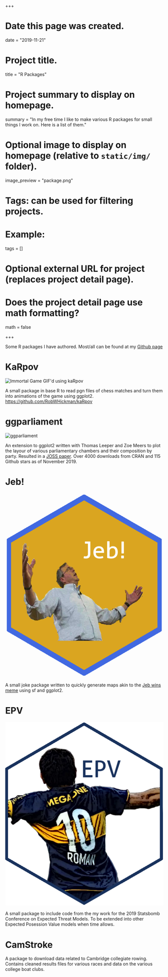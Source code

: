 +++
# Date this page was created.
date = "2019-11-21"

# Project title.
title = "R Packages"

# Project summary to display on homepage.
summary = "In my free time I like to make various R packages for small things I work on. Here is a list of them."

# Optional image to display on homepage (relative to `static/img/` folder).
image_preview = "package.png"

# Tags: can be used for filtering projects.
# Example:
tags = []

# Optional external URL for project (replaces project detail page).

# Does the project detail page use math formatting?
math = false

+++

Some R packages I have authored. Most/all can be found at my [Github page](https://github.com/RobWHickman)

# KaRpov

![Immortal Game GIF'd using kaRpov](/img/packages/immortal_game.gif)

A small package in base R to read pgn files of chess matches and turn them into animations of the game using ggplot2. https://github.com/RobWHickman/kaRpov

# ggparliament

![ggparliament](https://raw.githubusercontent.com/RobWHickman/ggparliament/master/man/figures/HexSticker.png)

An extension to ggplot2 written with Thomas Leeper and Zoe Meers to plot the layour of various parliamentary chambers and their composition by party. Resulted in a [JOSS paper](https://www.theoj.org/joss-papers/joss.01313/10.21105.joss.01313.pdf). Over 4000 downloads from CRAN and 115 Github stars as of November 2019.

# Jeb!

![Jeb!](https://raw.githubusercontent.com/RobWHickman/Jeb/master/man/figure/HexSticker.png)

A small joke package written to quickly generate maps akin to the [Jeb wins meme](https://knowyourmeme.com/memes/jeb-wins) using sf and ggplot2.

# EPV

![EPV](https://raw.githubusercontent.com/RobWHickman/EPV/master/hex_sticker/HexSticker2.png)

A small package to include code from the my work for the 2019 Statsbomb Conference on Expected Threat Models. To be extended into other Expected Posession Value models when time allows.

# CamStroke

A package to download data related to Cambridge collegiate rowing. Contains cleaned results files for various races and data on the various college boat clubs.